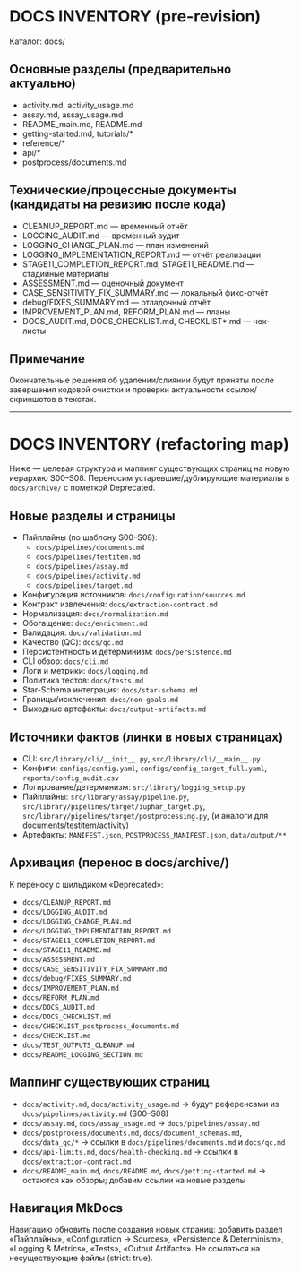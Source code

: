 # DOCS INVENTORY (pre-revision)

Каталог: docs/

## Основные разделы (предварительно актуально)
- activity.md, activity_usage.md
- assay.md, assay_usage.md
- README_main.md, README.md
- getting-started.md, tutorials/*
- reference/*
- api/*
- postprocess/documents.md

## Технические/процессные документы (кандидаты на ревизию после кода)
- CLEANUP_REPORT.md — временный отчёт
- LOGGING_AUDIT.md — временный аудит
- LOGGING_CHANGE_PLAN.md — план изменений
- LOGGING_IMPLEMENTATION_REPORT.md — отчёт реализации
- STAGE11_COMPLETION_REPORT.md, STAGE11_README.md — стадийные материалы
- ASSESSMENT.md — оценочный документ
- CASE_SENSITIVITY_FIX_SUMMARY.md — локальный фикс-отчёт
- debug/FIXES_SUMMARY.md — отладочный отчёт
- IMPROVEMENT_PLAN.md, REFORM_PLAN.md — планы
- DOCS_AUDIT.md, DOCS_CHECKLIST.md, CHECKLIST*.md — чек-листы

## Примечание
Окончательные решения об удалении/слиянии будут приняты после завершения кодовой очистки и проверки актуальности ссылок/скриншотов в текстах.

---

# DOCS INVENTORY (refactoring map)

Ниже — целевая структура и маппинг существующих страниц на новую иерархию S00–S08. Переносим устаревшие/дублирующие материалы в `docs/archive/` с пометкой Deprecated.

## Новые разделы и страницы
- Пайплайны (по шаблону S00–S08):
  - `docs/pipelines/documents.md`
  - `docs/pipelines/testitem.md`
  - `docs/pipelines/assay.md`
  - `docs/pipelines/activity.md`
  - `docs/pipelines/target.md`
- Конфигурация источников: `docs/configuration/sources.md`
- Контракт извлечения: `docs/extraction-contract.md`
- Нормализация: `docs/normalization.md`
- Обогащение: `docs/enrichment.md`
- Валидация: `docs/validation.md`
- Качество (QC): `docs/qc.md`
- Персистентность и детерминизм: `docs/persistence.md`
- CLI обзор: `docs/cli.md`
- Логи и метрики: `docs/logging.md`
- Политика тестов: `docs/tests.md`
- Star-Schema интеграция: `docs/star-schema.md`
- Границы/исключения: `docs/non-goals.md`
- Выходные артефакты: `docs/output-artifacts.md`

## Источники фактов (линки в новых страницах)
- CLI: `src/library/cli/__init__.py`, `src/library/cli/__main__.py`
- Конфиги: `configs/config.yaml`, `configs/config_target_full.yaml`, `reports/config_audit.csv`
- Логирование/детерминизм: `src/library/logging_setup.py`
- Пайплайны: `src/library/assay/pipeline.py`, `src/library/pipelines/target/iuphar_target.py`, `src/library/pipelines/target/postprocessing.py`, (и аналоги для documents/testitem/activity)
- Артефакты: `MANIFEST.json`, `POSTPROCESS_MANIFEST.json`, `data/output/**`

## Архивация (перенос в docs/archive/)
К переносу с шильдиком «Deprecated»:
- `docs/CLEANUP_REPORT.md`
- `docs/LOGGING_AUDIT.md`
- `docs/LOGGING_CHANGE_PLAN.md`
- `docs/LOGGING_IMPLEMENTATION_REPORT.md`
- `docs/STAGE11_COMPLETION_REPORT.md`
- `docs/STAGE11_README.md`
- `docs/ASSESSMENT.md`
- `docs/CASE_SENSITIVITY_FIX_SUMMARY.md`
- `docs/debug/FIXES_SUMMARY.md`
- `docs/IMPROVEMENT_PLAN.md`
- `docs/REFORM_PLAN.md`
- `docs/DOCS_AUDIT.md`
- `docs/DOCS_CHECKLIST.md`
- `docs/CHECKLIST_postprocess_documents.md`
- `docs/CHECKLIST.md`
- `docs/TEST_OUTPUTS_CLEANUP.md`
- `docs/README_LOGGING_SECTION.md`

## Маппинг существующих страниц
- `docs/activity.md`, `docs/activity_usage.md` → будут референсами из `docs/pipelines/activity.md` (S00–S08)
- `docs/assay.md`, `docs/assay_usage.md` → `docs/pipelines/assay.md`
- `docs/postprocess/documents.md`, `docs/document_schemas.md`, `docs/data_qc/*` → ссылки в `docs/pipelines/documents.md` и `docs/qc.md`
- `docs/api-limits.md`, `docs/health-checking.md` → ссылки в `docs/extraction-contract.md`
- `docs/README_main.md`, `docs/README.md`, `docs/getting-started.md` → остаются как обзоры; добавим ссылки на новые разделы

## Навигация MkDocs
Навигацию обновить после создания новых страниц: добавить раздел «Пайплайны», «Configuration → Sources», «Persistence & Determinism», «Logging & Metrics», «Tests», «Output Artifacts». Не ссылаться на несуществующие файлы (strict: true).